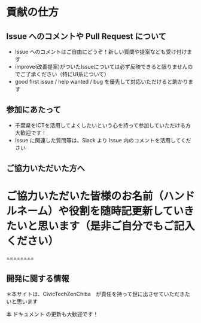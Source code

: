 # 貢献の仕方

## Issue へのコメントや Pull Request について
* Issue へのコメントはご自由にどうぞ！新しい質問や提案なども受け付けます
* improve(改善提案)がついたIssueについては必ず反映できると限りませんのでご了承ください（特にUI系について）
* good first issue / help wanted / bug を優先して対応いただけると助かります

## 参加にあたって
* 千葉県をICTを活用してよくしたいという心を持って参加していただける方大歓迎です！
* Issue に関連した質問等は、Slack より Issue 内のコメントを活用してください

## ご協力いただいた方へ
ご協力いただいた皆様のお名前（ハンドルネーム）や役割を随時記更新していきたいと思います（是非ご自分でもご記入ください）
========


========

## 開発に関する情報
＊本サイトは、CivicTechZenChiba　が責任を持って世に出させていただきたいと思います

本 ドキュメント の更新も大歓迎です！
